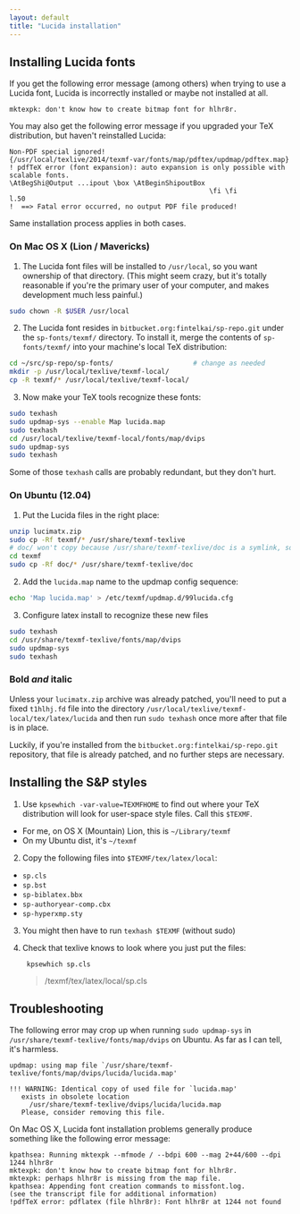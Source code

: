 ```yaml
---
layout: default
title: "Lucida installation"
---
```


## Installing Lucida fonts

If you get the following error message (among others) when trying to use a Lucida font, Lucida is incorrectly installed or maybe not installed at all.

    mktexpk: don't know how to create bitmap font for hlhr8r.

You may also get the following error message if you upgraded your TeX distribution, but haven't reinstalled Lucida:

    Non-PDF special ignored!
    {/usr/local/texlive/2014/texmf-var/fonts/map/pdftex/updmap/pdftex.map}
    ! pdfTeX error (font expansion): auto expansion is only possible with
    scalable fonts.
    \AtBegShi@Output ...ipout \box \AtBeginShipoutBox
                                                      \fi \fi
    l.50
    !  ==> Fatal error occurred, no output PDF file produced!

Same installation process applies in both cases.


### On Mac OS X (Lion / Mavericks)

1. The Lucida font files will be installed to `/usr/local`, so you want ownership
of that directory. (This might seem crazy, but it's totally reasonable if
you're the primary user of your computer, and makes development much less painful.)
  ```bash
  sudo chown -R $USER /usr/local
  ```
2. The Lucida font resides in `bitbucket.org:fintelkai/sp-repo.git` under the
`sp-fonts/texmf/` directory. To install it, merge the contents of `sp-fonts/texmf/`
into your machine's local TeX distribution:
  ```bash
  cd ~/src/sp-repo/sp-fonts/                    # change as needed
  mkdir -p /usr/local/texlive/texmf-local/
  cp -R texmf/* /usr/local/texlive/texmf-local/
  ```
3. Now make your TeX tools recognize these fonts:
  ```bash
  sudo texhash
  sudo updmap-sys --enable Map lucida.map
  sudo texhash
  cd /usr/local/texlive/texmf-local/fonts/map/dvips
  sudo updmap-sys
  sudo texhash
  ```
  Some of those `texhash` calls are probably redundant, but they don't hurt.


### On Ubuntu (12.04)

1. Put the Lucida files in the right place:
  ```bash
  unzip lucimatx.zip
  sudo cp -Rf texmf/* /usr/share/texmf-texlive
  # doc/ won't copy because /usr/share/texmf-texlive/doc is a symlink, so:
  cd texmf
  sudo cp -Rf doc/* /usr/share/texmf-texlive/doc
  ```
2. Add the `lucida.map` name to the updmap config sequence:
  ```bash
  echo 'Map lucida.map' > /etc/texmf/updmap.d/99lucida.cfg
  ```
3. Configure latex install to recognize these new files
  ```bash
  sudo texhash
  cd /usr/share/texmf-texlive/fonts/map/dvips
  sudo updmap-sys
  sudo texhash
  ```


### Bold *and* italic

Unless your `lucimatx.zip` archive was already patched, you'll need to put a
fixed `t1hlhj.fd` file into the directory
`/usr/local/texlive/texmf-local/tex/latex/lucida` and then run `sudo texhash`
once more after that file is in place.

Luckily, if you're installed from the `bitbucket.org:fintelkai/sp-repo.git`
repository, that file is already patched, and no further steps are necessary.


## Installing the S&P styles

1. Use `kpsewhich -var-value=TEXMFHOME` to find out where your TeX distribution will look for user-space style files.
  Call this `$TEXMF`.

  * For me, on OS X (Mountain) Lion, this is `~/Library/texmf`
  * On my Ubuntu dist, it's `~/texmf`

2. Copy the following files into `$TEXMF/tex/latex/local`:

  * `sp.cls`
  * `sp.bst`
  * `sp-biblatex.bbx`
  * `sp-authoryear-comp.cbx`
  * `sp-hyperxmp.sty`

3. You might then have to run `texhash $TEXMF` (without sudo)
4. Check that texlive knows to look where you just put the files:

        kpsewhich sp.cls

    > /texmf/tex/latex/local/sp.cls


## Troubleshooting

The following error may crop up when running `sudo updmap-sys` in `/usr/share/texmf-texlive/fonts/map/dvips` on Ubuntu.
As far as I can tell, it's harmless.

    updmap: using map file `/usr/share/texmf-texlive/fonts/map/dvips/lucida/lucida.map'

    !!! WARNING: Identical copy of used file for `lucida.map'
       exists in obsolete location
         /usr/share/texmf-texlive/dvips/lucida/lucida.map
       Please, consider removing this file.

On Mac OS X, Lucida font installation problems generally produce something like the following error message:

    kpathsea: Running mktexpk --mfmode / --bdpi 600 --mag 2+44/600 --dpi 1244 hlhr8r
    mktexpk: don't know how to create bitmap font for hlhr8r.
    mktexpk: perhaps hlhr8r is missing from the map file.
    kpathsea: Appending font creation commands to missfont.log.
    (see the transcript file for additional information)
    !pdfTeX error: pdflatex (file hlhr8r): Font hlhr8r at 1244 not found
